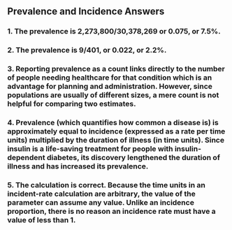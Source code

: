 ## Prevalence and Incidence Answers

### 1. The prevalence is 2,273,800/30,378,269 or 0.075, or 7.5%.

### 2. The prevalence is 9/401, or 0.022, or 2.2%.

### 3. Reporting prevalence as a count links directly to the number of people needing healthcare for that condition which is an advantage for planning and administration. However, since populations are usually of different sizes, a mere count is not helpful for comparing two estimates.

### 4. Prevalence (which quantifies how common a disease is) is approximately equal to incidence (expressed as a rate per time units) multiplied by the duration of illness (in time units). Since insulin is a life-saving treatment for people with insulin-dependent diabetes, its discovery lengthened the duration of illness and has increased its prevalence.

### 5. The calculation is correct. Because the time units in an incident-rate calculation are arbitrary, the value of the parameter can assume any value. Unlike an incidence proportion, there is no reason an incidence rate must have a value of less than 1.